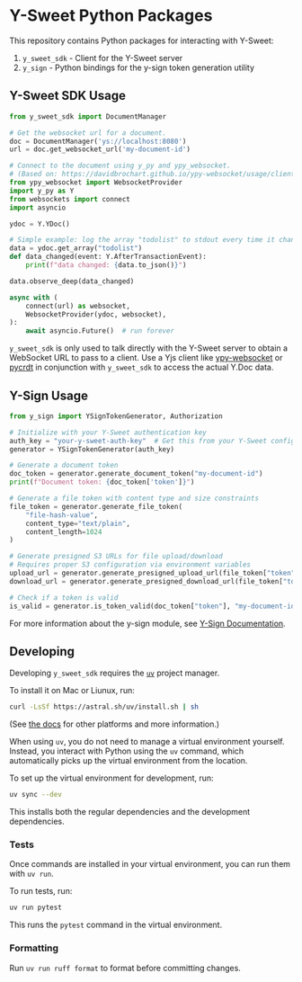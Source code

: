# Y-Sweet Python Packages

This repository contains Python packages for interacting with Y-Sweet:

1. `y_sweet_sdk` - Client for the Y-Sweet server
2. `y_sign` - Python bindings for the y-sign token generation utility

## Y-Sweet SDK Usage

```python
from y_sweet_sdk import DocumentManager

# Get the websocket url for a document.
doc = DocumentManager('ys://localhost:8080')
url = doc.get_websocket_url('my-document-id')

# Connect to the document using y_py and ypy_websocket.
# (Based on: https://davidbrochart.github.io/ypy-websocket/usage/client/)
from ypy_websocket import WebsocketProvider
import y_py as Y
from websockets import connect
import asyncio

ydoc = Y.YDoc()

# Simple example: log the array "todolist" to stdout every time it changes.
data = ydoc.get_array("todolist")
def data_changed(event: Y.AfterTransactionEvent):
    print(f"data changed: {data.to_json()}")

data.observe_deep(data_changed)

async with (
    connect(url) as websocket,
    WebsocketProvider(ydoc, websocket),
):
    await asyncio.Future()  # run forever
```

`y_sweet_sdk` is only used to talk directly with the Y-Sweet server to obtain a WebSocket URL to pass to a client.
Use a Yjs client like [ypy-websocket](https://davidbrochart.github.io/ypy-websocket/usage/client/) or [pycrdt](https://github.com/jupyter-server/pycrdt)
in conjunction with `y_sweet_sdk` to access the actual Y.Doc data.

## Y-Sign Usage

```python
from y_sign import YSignTokenGenerator, Authorization

# Initialize with your Y-Sweet authentication key
auth_key = "your-y-sweet-auth-key"  # Get this from your Y-Sweet configuration
generator = YSignTokenGenerator(auth_key)

# Generate a document token
doc_token = generator.generate_document_token("my-document-id")
print(f"Document token: {doc_token['token']}")

# Generate a file token with content type and size constraints
file_token = generator.generate_file_token(
    "file-hash-value",
    content_type="text/plain",
    content_length=1024
)

# Generate presigned S3 URLs for file upload/download
# Requires proper S3 configuration via environment variables
upload_url = generator.generate_presigned_upload_url(file_token["token"])
download_url = generator.generate_presigned_download_url(file_token["token"])

# Check if a token is valid
is_valid = generator.is_token_valid(doc_token["token"], "my-document-id")
```

For more information about the y-sign module, see [Y-Sign Documentation](src/y_sign/README.md).

## Developing

Developing `y_sweet_sdk` requires the [`uv`](https://docs.astral.sh/uv/) project manager.

To install it on Mac or Liunux, run:

```bash
curl -LsSf https://astral.sh/uv/install.sh | sh
```

(See [the docs](https://docs.astral.sh/uv/) for other platforms and more information.)

When using `uv`, you do not need to manage a virtual environment yourself. Instead, you interact with
Python using the `uv` command, which automatically picks up the virtual environment from the location.

To set up the virtual environment for development, run:

```bash
uv sync --dev
```

This installs both the regular dependencies and the development dependencies.

### Tests

Once commands are installed in your virtual environment, you can run them with `uv run`.

To run tests, run:

```bash
uv run pytest
```

This runs the `pytest` command in the virtual environment.

### Formatting

Run `uv run ruff format` to format before committing changes.
